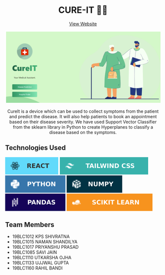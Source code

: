 <h1 align="center">CURE-IT 👨‍⚕️</h1>
<p align="center">
    <a href="https://tarp-proj.vercel.app/">View Website</a>
</p>
<p align="center"><a href="https://medicoassist.netlify.app/"><img src="./src/images/homeimagereadme.png" width="700"></a></p>
<p align="center">CureIt is a device which can be used to collect symptoms from the patient and predict the disease. It will also help patients to book an appointment based on their disease severity. We have used Support Vector Classifier from the sklearn library in Python to create Hyperplanes to classify a disease based on the symptoms.
</p>

## Technologies Used

<img src="./src/images/React.svg" alt="React">
<img src="./src/images/Tailwind CSS.svg" alt="Tailwind CSS">
<img src="./src/images/Python.svg" alt="Python">
<img src="./src/images/Numpy.svg" alt="Numpy">
<img src="./src/images/Pandas.svg" alt="Pandas">
<img src="./src/images/Scikit Learn.svg" alt="Scikit Learn">

## Team Members

* 19BLC1012 KPS SHIVRATNA
* 19BLC1015 NAMAN SHANDILYA
* 19BLC1017 PRIYANSHU PRASAD
* 19BLC1085 SAVI JAIN
* 19BLC1110 UTKARSHA OJHA
* 19BLC1133 UJJWAL GUPTA
* 19BLC1160 RAHIL BANDI

</a><br>
